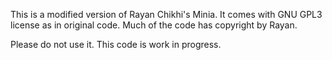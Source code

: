 This is a modified version of Rayan Chikhi's Minia. It comes with GNU GPL3 license as in original code. Much of the code has copyright by Rayan.

Please do not use it. This code is work in progress.
